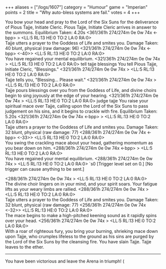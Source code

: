 +++
aliases = ["/logs/1607"]
category = "Humour"
game = "Imperian"
points = 2
title = "Why auto-bless systems are fail."
votes = 4
+++

You bow your head and pray to the Lord of the Six Suns for the deliverance of 
Pious Tajje, Initiate Cleric.
Pious Tajje, Initiate Cleric arrives in answer to the summons.
Equilibrium Taken: 4.20s
<361/361h 274/274m 0e 0w 74x <-bpp> <bs>> <LL:5 RL:13 HE:0 TO:2 LA:0 RA:0>  
Tajje utters a prayer to the Goddess of Life and smites you.
Damage Taken: 40 blunt, physical (raw damage: 96)
<321/361h 274/274m 0e 0w 74x <-bpp> <bs> <-40>> <LL:5 RL:13 HE:0 TO:2 LA:0 RA:0>  
You have regained your mental equilibrium.
<321/361h 274/274m 0e 0w 74x <ebpp> <bs>> <LL:5 RL:13 HE:0 TO:2 LA:0 RA:0>  tell tajje blessings
You tell Pious Tajje, Initiate Cleric, "Blessings."
<321/361h 274/274m 0e 0w 74x <ebpp> <bs>> <LL:5 RL:13 HE:0 TO:2 LA:0 RA:0>  
Tajje tells you, "Blessing... Please wait."
<321/361h 274/274m 0e 0w 74x <ebpp> <bs>> <LL:5 RL:13 HE:0 TO:2 LA:0 RA:0>  
Tajje pours blessings over you from the Goddess of Life, and divine choirs 
begin to sing joyously at the edge of your hearing.
<321/361h 274/274m 0e 0w 74x <ebpp> <bs>> <LL:5 RL:13 HE:0 TO:2 LA:0 RA:0>  judge tajje
You raise your spiritual mace over Tajje, calling upon the Lord of the Six Suns
to pass judgement on his sins, and it begins to crackle with fire.
Equilibrium Taken: 5.20s
<321/361h 274/274m 0e 0w 74x <-bpp> <bs>> <LL:5 RL:13 HE:0 TO:2 LA:0 RA:0>  
Tajje utters a prayer to the Goddess of Life and smites you.
Damage Taken: 32 blunt, physical (raw damage: 77)
<288/361h 274/274m 0e 0w 74x <-bpp> <bs> <-33>> <LL:5 RL:13 HE:0 TO:2 LA:0 RA:0>  
You swing the crackling mace about your head, gathering momentum as you bear 
down on him.
<288/361h 274/274m 0e 0w 74x <-bpp> <bs>> <LL:5 RL:13 HE:0 TO:2 LA:0 RA:0>  
You have regained your mental equilibrium.
<288/361h 274/274m 0e 0w 74x <ebpp> <bs>> <LL:5 RL:13 HE:0 TO:2 LA:0 RA:0>  `s0
[Trigger level set on 0.]
[No trigger can cause anything to be sent.]

<288/361h 274/274m 0e 0w 74x <ebpp> <bs>> <LL:5 RL:13 HE:0 TO:2 LA:0 RA:0>  
The divine choir lingers on in your mind, and your spirit soars.
Your fatigue lifts as your weary limbs are rallied.
<288/361h 274/274m 0e 0w 74x <ebpp> <bs>> <LL:5 RL:13 HE:0 TO:2 LA:0 RA:0>  
Tajje utters a prayer to the Goddess of Life and smites you.
Damage Taken: 32 blunt, physical (raw damage: 77)
<256/361h 274/274m 0e 0w 74x <ebpp> <bs> <-32>> <LL:5 RL:13 HE:0 TO:2 LA:0 RA:0>  
The mace begins to make a high-pitched keening sound as it rapidly spins over 
your head.
<256/361h 274/274m 0e 0w 74x <ebpp> <bs>> <LL:5 RL:13 HE:0 TO:2 LA:0 RA:0>  
With a roar of righteous fury, you bring your burning, shrieking mace down upon
Tajje, who crumples lifeless to the ground as his sins are purged by the Lord 
of the Six Suns by the cleansing fire.
You have slain Tajje.
Tajje leaves to the ether.
**********************************************************
You have been victorious and leave the Arena in triumph! (